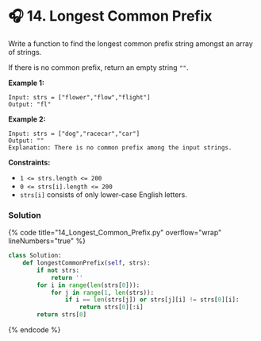 # 🎧 14. Longest Common Prefix



Write a function to find the longest common prefix string amongst an array of strings.

If there is no common prefix, return an empty string `""`.

&#x20;

**Example 1:**

```
Input: strs = ["flower","flow","flight"]
Output: "fl"
```

**Example 2:**

```
Input: strs = ["dog","racecar","car"]
Output: ""
Explanation: There is no common prefix among the input strings.
```

&#x20;

**Constraints:**

* `1 <= strs.length <= 200`
* `0 <= strs[i].length <= 200`
* `strs[i]` consists of only lower-case English letters.

### Solution

{% code title="14_Longest_Common_Prefix.py" overflow="wrap" lineNumbers="true" %}
```python
class Solution:
    def longestCommonPrefix(self, strs):
        if not strs:
            return ''
        for i in range(len(strs[0])):
            for j in range(1, len(strs)):
                if i == len(strs[j]) or strs[j][i] != strs[0][i]:
                    return strs[0][:i]
        return strs[0]
```
{% endcode %}
